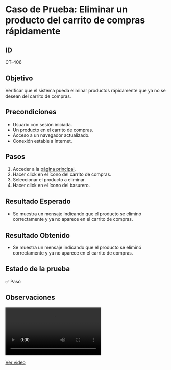 # Caso de Prueba: Eliminar un producto del carrito de compras rápidamente

## ID

CT-406

## Objetivo

Verificar que el sistema pueda eliminar productos rápidamente que ya no se desean del carrito de compras.

## Precondiciones

- Usuario con sesión iniciada.
- Un producto en el carrito de compras.
- Acceso a un navegador actualizado.
- Conexión estable a Internet.

## Pasos

1. Acceder a la [página principal](https://roescr.com/).
2. Hacer click en el ícono del carrito de compras.
4. Seleccionar el producto a eliminar.
5. Hacer click en el ícono del basurero.

## Resultado Esperado

- Se muestra un mensaje indicando que el producto se eliminó correctamente y ya no aparece en el carrito de compras.

## Resultado Obtenido

- Se muestra un mensaje indicando que el producto se eliminó correctamente y ya no aparece en el carrito de compras.

## Estado de la prueba

✅ Pasó

## Observaciones

<video src="Prueba6.mp4" controls>
    Tu navegador no soporta la reproducción de video.
</video>

[Ver video](./Prueba6.mp4)
